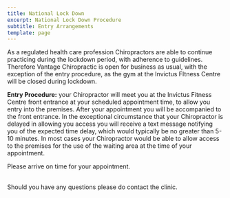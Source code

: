 ```yaml
---
title: National Lock Down
excerpt: National Lock Down Procedure
subtitle: Entry Arrangements
template: page
---
```

As a regulated health care profession Chiropractors are able to continue practicing during the lockdown period, with adherence to guidelines. Therefore Vantage Chiropractic is open for business as usual, with the exception of the entry procedure, as the gym at the Invictus FItness Centre will be closed during lockdown.

**Entry Procedure:** your Chiropractor will meet you at the Invictus Fitness Centre front entrance at your scheduled appointment time, to allow you entry into the premises. After your appointment you will be accompanied to the front entrance. In the exceptional circumstance that your Chiropractor is delayed in allowing you access you will receive a text message notifying you of the expected time delay, which would typically be no greater than 5-10 minutes. In most cases your Chiropractor would be able to allow access to the premises for the use of the waiting area at the time of your appointment.

Please arrive on time for your appointment.

\
Should you have any questions please do contact the clinic.